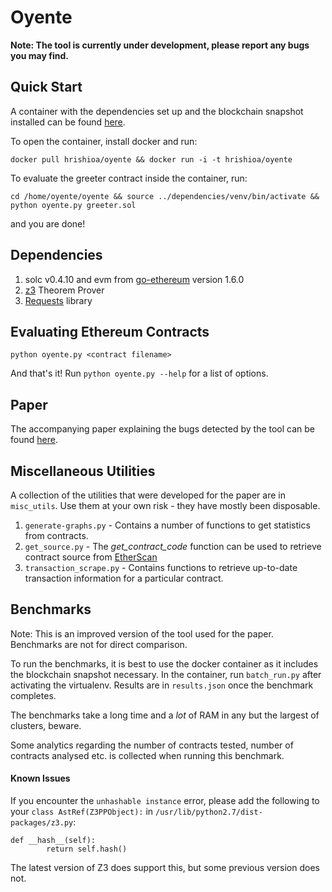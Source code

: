 # Oyente

**Note: The tool is currently under development, please report any bugs you may find.**

## Quick Start

A container with the dependencies set up and the blockchain snapshot installed can be found [here](https://hub.docker.com/r/hrishioa/oyente/).

To open the container, install docker and run:

```docker pull hrishioa/oyente && docker run -i -t hrishioa/oyente```

To evaluate the greeter contract inside the container, run:

```cd /home/oyente/oyente && source ../dependencies/venv/bin/activate && python oyente.py greeter.sol```

and you are done!

## Dependencies

1. solc v0.4.10 and evm from [go-ethereum](https://github.com/ethereum/go-ethereum) version 1.6.0
2. [z3](https://github.com/Z3Prover/z3/releases) Theorem Prover
3. [Requests](https://github.com/kennethreitz/requests/) library

## Evaluating Ethereum Contracts

```python oyente.py <contract filename>```

And that's it! Run ```python oyente.py --help``` for a list of options.

## Paper

The accompanying paper explaining the bugs detected by the tool can be found [here](http://www.comp.nus.edu.sg/~loiluu/papers/oyente.pdf).

## Miscellaneous Utilities

A collection of the utilities that were developed for the paper are in `misc_utils`. Use them at your own risk - they have mostly been disposable.

1. `generate-graphs.py` - Contains a number of functions to get statistics from contracts.
2. `get_source.py` - The *get_contract_code* function can be used to retrieve contract source from [EtherScan](https://etherscan.io)
3. `transaction_scrape.py` - Contains functions to retrieve up-to-date transaction information for a particular contract.

## Benchmarks

Note: This is an improved version of the tool used for the paper. Benchmarks are not for direct comparison.

To run the benchmarks, it is best to use the docker container as it includes the blockchain snapshot necessary.
In the container, run `batch_run.py` after activating the virtualenv. Results are in `results.json` once the benchmark completes.

The benchmarks take a long time and a *lot* of RAM in any but the largest of clusters, beware.

Some analytics regarding the number of contracts tested, number of contracts analysed etc. is collected when running this benchmark.

#### Known Issues
If you encounter the `unhashable instance` error, please add the following to your `class AstRef(Z3PPObject):` in `/usr/lib/python2.7/dist-packages/z3.py`:
```
def __hash__(self):
        return self.hash()
```
The latest version of Z3 does support this, but some previous version does not.
